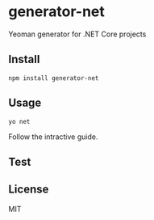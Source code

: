 # generator-net
Yeoman generator for .NET Core projects

## Install
```
npm install generator-net
```

## Usage
```
yo net
```

Follow the intractive guide.

## Test

## License
MIT
